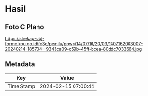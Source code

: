 # Hasil

## Foto C Plano

https://sirekap-obj-formc.kpu.go.id/fc3c/pemilu/ppwp/14/07/16/20/03/1407162003007-20240214-185704--9343ca09-c59b-45ff-bcea-80ddc7033664.jpg


## Metadata

| Key        | Value               |
| ---------- | ------------------- |
| Time Stamp | 2024-02-15 07:00:44 |



